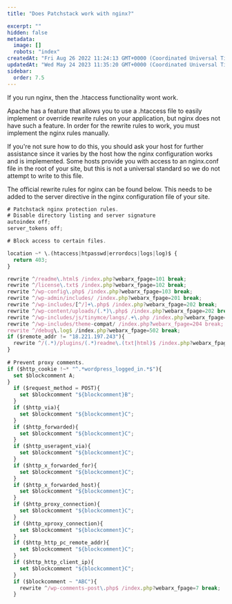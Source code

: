 ```yaml
---
title: "Does Patchstack work with nginx?"

excerpt: ""
hidden: false
metadata: 
  image: []
  robots: "index"
createdAt: "Fri Aug 26 2022 11:24:13 GMT+0000 (Coordinated Universal Time)"
updatedAt: "Wed May 24 2023 11:35:20 GMT+0000 (Coordinated Universal Time)"
sidebar:
  order: 7.5
---
```

If you run nginx, then the .htaccess functionality wont work.

Apache has a feature that allows you to use a .htaccess file to easily implement or override rewrite rules on your application, but nginx does not have such a feature. In order for the rewrite rules to work, you must implement the nginx rules manually.

If you're not sure how to do this, you should ask your host for further assistance since it varies by the host how the nginx configuration works and is implemented. Some hosts provide you with access to an nginx.conf file in the root of your site, but this is not a universal standard so we do not attempt to write to this file.

The official rewrite rules for nginx can be found below. This needs to be added to the server directive in the nginx configuration file of your site.

```typescript NGINX
# Patchstack nginx protection rules.
# Disable directory listing and server signature
autoindex off;
server_tokens off;

# Block access to certain files.

location ~* \.(htaccess|htpasswd|errordocs|logs|log)$ {
  return 403;
}

rewrite ^/readme\.html$ /index.php?webarx_fpage=101 break;
rewrite ^/license\.txt$ /index.php?webarx_fpage=102 break;
rewrite ^/wp-config\.php$ /index.php?webarx_fpage=103 break;
rewrite ^/wp-admin/includes/ /index.php?webarx_fpage=201 break;
rewrite ^/wp-includes/[^/]+\.php$ /index.php?webarx_fpage=202 break;
rewrite ^/wp-content/uploads/(.*)\.php$ /index.php?webarx_fpage=202 break;
rewrite ^/wp-includes/js/tinymce/langs/.+\.php /index.php?webarx_fpage=203 break;
rewrite ^/wp-includes/theme-compat/ /index.php?webarx_fpage=204 break;
rewrite ^/debug\.log$ /index.php?webarx_fpage=502 break;
if ($remote_addr != "18.221.197.243"){
  rewrite ^/(.*)/plugins/(.*)readme\.(txt|html)$ /index.php?webarx_fpage=19 break;
}
  
# Prevent proxy comments.
if ($http_cookie !~* "^.*wordpress_logged_in.*$"){
  set $blockcomment A;
}
  if ($request_method = POST){
    set $blockcomment "${blockcomment}B";
  }
  if ($http_via){
    set $blockcomment "${blockcomment}C";
  }
  if ($http_forwarded){
    set $blockcomment "${blockcomment}C";
  }
  if ($http_useragent_via){
    set $blockcomment "${blockcomment}C";
  }
  if ($http_x_forwarded_for){
    set $blockcomment "${blockcomment}C";
  }
  if ($http_x_forwarded_host){
    set $blockcomment "${blockcomment}C";
  }
  if ($http_proxy_connection){
    set $blockcomment "${blockcomment}C";
  }
  if ($http_xproxy_connection){
    set $blockcomment "${blockcomment}C";
  }
  if ($http_http_pc_remote_addr){
    set $blockcomment "${blockcomment}C";
  }
  if ($http_http_client_ip){
    set $blockcomment "${blockcomment}C";
  }
  if ($blockcomment ~ "ABC"){
    rewrite ^/wp-comments-post\.php$ /index.php?webarx_fpage=7 break;
  }

```
